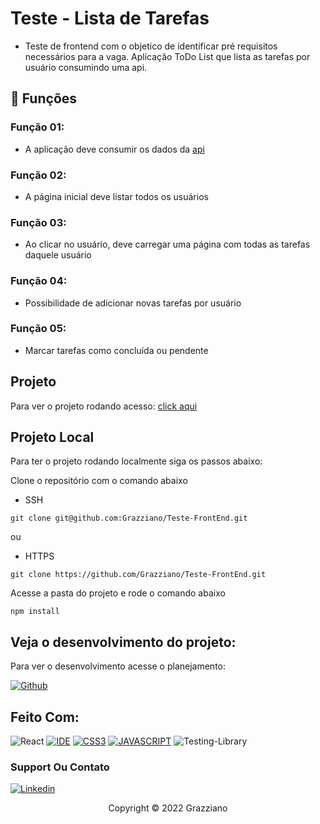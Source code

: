 <!-- <img src="exemplo-image.png" alt="exemplo imagem"> -->

# Teste - Lista de Tarefas

- Teste de frontend com o objetico de identificar pré requisitos necessários para a vaga. Aplicação ToDo List que lista as tarefas por usuário consumindo uma api.

## 🔧 Funções

### Função 01:
- A aplicação deve consumir os dados da [api](https://jsonplaceholder.typicode.com/)

### Função 02:
- A página inicial deve listar todos os usuários

### Função 03:
- Ao clicar no usuário, deve carregar uma página com todas as tarefas daquele usuário

### Função 04:
- Possibilidade de adicionar novas tarefas por usuário

### Função 05:
- Marcar tarefas como concluída ou pendente

## Projeto
Para ver o projeto rodando acesso: [click aqui](https://teste-front-end-rho.vercel.app/)

## Projeto Local
Para ter o projeto rodando localmente siga os passos abaixo:

Clone o repositório com o comando abaixo

- SSH
```
git clone git@github.com:Grazziano/Teste-FrontEnd.git
```

ou

- HTTPS
```
git clone https://github.com/Grazziano/Teste-FrontEnd.git
```

Acesse a pasta do projeto e rode o comando abaixo
```
npm install
```

## Veja o desenvolvimento do projeto:

Para ver o desenvolvimento acesse o planejamento:

[![Github](https://img.shields.io/badge/GitHub-100000?style=for-the-badge&logo=github&logoColor=white)](https://github.com/Grazziano/Teste-FrontEnd)

## Feito Com:
![React](https://img.shields.io/badge/react-%2320232a.svg?style=for-the-badge&logo=react&logoColor=%2361DAFB)
[![IDE](https://img.shields.io/badge/Visual_studio_code-0078D4?style=for-the-badge&logo=visual%20studio%20code&logoColor=white)](https://code.visualstudio.com/)
[![CSS3](https://img.shields.io/badge/CSS3-1572B6?style=for-the-badge&logo=css3&logoColor=white)](https://developer.mozilla.org/pt-BR/docs/Web/CSS)
[![JAVASCRIPT](https://img.shields.io/badge/JavaScript-F7DF1E?style=for-the-badge&logo=javascript&logoColor=black)](https://developer.mozilla.org/pt-BR/docs/Web/JavaScript)
![Testing-Library](https://img.shields.io/badge/-TestingLibrary-%23E33332?style=for-the-badge&logo=testing-library&logoColor=white)


### Support Ou Contato

[![Linkedin](https://img.shields.io/badge/LinkedIn-0077B5?style=for-the-badge&logo=linkedin&logoColor=white)](https://www.linkedin.com/in/grazziano-fagundes/)

<p align="center">Copyright © 2022 Grazziano</p>

